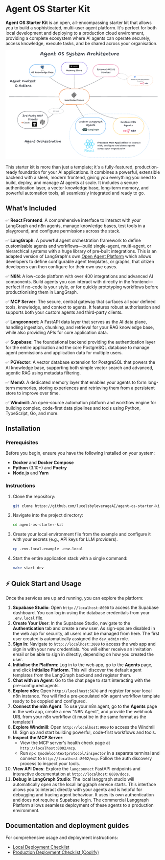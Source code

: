 # Agent OS Starter Kit

**Agent OS Starter Kit** is an open, all-encompassing starter kit that allows you to build a sophisticated, multi-user agent platform. It's perfect for both local development and deploying to a production cloud environment, providing a complete ecosystem where AI agents can operate securely, access knowledge, execute tasks, and be shared across your organisation.

![Agent OS System Architecture](public/agentOSsystemdiagram.png)

This starter kit is more than just a template; it's a fully-featured, production-ready foundation for your AI applications. It combines a powerful, extensible backend with a sleek, modern frontend, giving you everything you need to build, deploy, and manage AI agents at scale. It includes a secure authentication layer, a vector knowledge base, long-term memory, and powerful automation tools, all seamlessly integrated and ready to go.

## What’s Included

✅ **React Frontend**: A comprehensive interface to interact with your LangGraph and n8n agents, manage knowledge bases, test tools in a playground, and configure permissions across the stack.

✅ **LangGraph**: A powerful agent orchestration framework to define customisable agents and workflows—build single-agent, multi-agent, or hierarchical systems with a huge library of pre-built integrations. This is an adapted version of LangGraph's own [Open Agent Platform](https://docs.langchain.com/labs/oap) which allows developers to define configurable agent templates, or graphs, that citizen developers can then configure for their own use cases.

✅ **N8N**: A low-code platform with over 400 integrations and advanced AI components. Build agents you can interact with directly in the frontend—perfect if no-code is your style, or for quickly prototyping workflows before productionising them in LangGraph.

✅ **MCP Server**: The secure, central gateway that surfaces all your defined tools, knowledge, and context to agents. It features robust authorisation and supports both your custom agents and third-party clients.

✅ **Langconnect**: A FastAPI data layer that serves as the AI data plane, handling ingestion, chunking, and retrieval for your RAG knowledge base, while also providing APIs for core application data.

✅ **Supabase**: The foundational backend providing the authentication layer for the entire application and the core PostgreSQL database to manage agent permissions and application data for multiple users.

✅ **PGVector**: A vector database extension for PostgreSQL that powers the AI knowledge base, supporting both simple vector search and advanced, agentic RAG using metadata filtering.

✅ **Mem0**: A dedicated memory layer that enables your agents to form long-term memories, storing experiences and retrieving them from a persistent store to improve over time.

✅ **Windmill**: An open-source automation platform and workflow engine for building complex, code-first data pipelines and tools using Python, TypeScript, Go, and more.

## Installation

### Prerequisites

Before you begin, ensure you have the following installed on your system:
-   **Docker** and **Docker Compose**
-   **Python** (3.10+) and **Poetry**
-   **Node.js** and **Yarn**

### Instructions

1.  Clone the repository:
    ```bash
    git clone https://github.com/lucelsbyleverageAI/agent-os-starter-kit.git
    ```
2.  Navigate into the project directory:
    ```bash
    cd agent-os-starter-kit
    ```
3.  Create your local environment file from the example and configure it with your secrets (e.g., API keys for LLM providers).
    ```bash
    cp .env.local.example .env.local
    ```
4.  Start the entire application stack with a single command:
    ```bash
    make start-dev
    ```

## ⚡️ Quick Start and Usage

Once the services are up and running, you can explore the platform:

1.  **Supabase Studio**: Open `http://localhost:8000` to access the Supabase dashboard. You can log in using the database credentials from your `.env.local` file.
2.  **Create Your User**: In the Supabase Studio, navigate to the **Authentication** tab and create a new user. As sign-ups are disabled in the web app for security, all users must be managed from here. The first user created is automatically assigned the `dev_admin` role.
3.  **Sign In**: Navigate to `http://localhost:3000` to access the web app and sign in with your new credentials. You will either receive an invitation email or be able to sign in directly, depending on how you created the user.
4.  **Initialise the Platform**: Log in to the web app, go to the **Agents** page, and click **Initialize Platform**. This will discover the default agent templates from the LangGraph backend and register them.
5.  **Chat with an Agent**: Go to the chat page to start interacting with the pre-configured agents.
6.  **Explore n8n**: Open `http://localhost:5678` and register for your local n8n instance. You will find a pre-populated n8n agent workflow template ready to be coppied and configured.
7.  **Connect the n8n Agent**: To use your n8n agent, go to the **Agents** page in the web app, create a new "N8N Agent", and provide the webhook URL from your n8n workflow (it must be in the same format as the template!)
8.  **Explore Windmill**: Open `http://localhost:9000` to access the Windmill UI. Sign up and start building powerful, code-first workflows and tools.
9.  **Inspect the MCP Server**:
    -   View the MCP server's health check page at `http://localhost:8002/mcp`.
    -   Run `npx @modelcontextprotocol/inspector` in a separate terminal and connect to `http://localhost:8002/mcp`. Follow the auth discovery process to inspect your tools.
10. **View API Docs**: Explore the `langconnect` FastAPI endpoints and interactive documentation at `http://localhost:8080/docs`.
11. **Debug in LangGraph Studio**: The local langgraph studio will automatically open as the local langgraph service starts. This interface allows you to interact directly with your agents and is helpful for debugging and tracing agent behaviour. It uses its own authentication and does not require a Supabase login. The commercial Langgraph Platform allows seamless deployment of these agents to a production environment.

## Documentation and deployment guides

For comprehensive usage and deployment instructions:

- [Local Deployment Checklist](deployment_docs/local_deployment_checklist.md)
- [Production Deployment Checklist (Coolify)](deployment_docs/cloud_deployment_checklist_coolify.md)